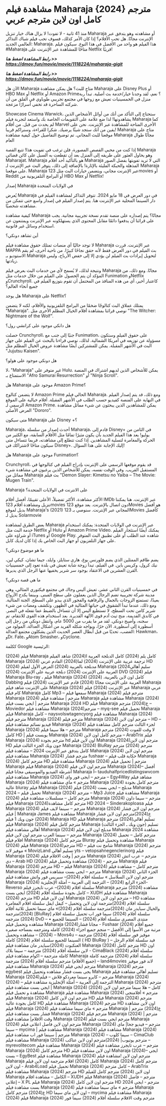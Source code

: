 # مشاهدة فيلم Maharaja {2024} مترجم كامل اون لاين مترجم عربي

منذ 41 ثانية - لا تفوت! لا يزال هناك خيار تنزيل Maharaja أو مشاهدته وهو يتدفق عبر الإنترنت مجانًا. هل تحب الأفلام؟ إذا كان الأمر كذلك، فسوف تحب فيلم شباك التذاكر العالمي الجديد: Maharaja. هذا الفيلم هو واحد من الأفضل في هذا النوع. سيكون فيلم #Maharaja متاحًا للمشاهدة عبر الإنترنت على Netflix قريبًا!

<p><b><I>رابط المشاهدة اضغط هنا >> <a href="https://dmov.fun/movie/movie/1118224/maharaja-gigit" rel="nofollow">https://dmov.fun/movie/movie/1118224/maharaja-gigit</a></I></b></p>

<p><b><I>رابط المشاهدة اضغط هنا >> <a href="https://dmov.fun/movie/movie/1118224/maharaja-gigit" rel="nofollow">https://dmov.fun/movie/movie/1118224/maharaja-gigit</a></I></b></p>

الآن هل Maharaja متاح للبث؟ هل يمكن مشاهدة Maharaja على Disney Plus أو HBO Max أو Netflix أو Amazon Prime؟ نعم، لقد وجدنا خيار/خدمة بث أصلية. تبدأ ربة منزل في الخمسينيات تعيش مع زوجها في مجتمع تجريبي طوباوي في القلق من أن شركته الساحرة قد تخفي أسرارًا مزعجة.

Showcase Cinema Warwick، ستحتاج إلى التأكد من أنك من أوائل الأشخاص الذين يشاهدونها! لذا ضع علامة على التقويمات الخاصة بك واستعد لتجربة فيلم Maharaja كما لم يحدث من قبل. من أفلام Marvel الأخرى المتاحة للمشاهدة عبر الإنترنت. نحن على يقين من أنك ستجد شيئًا يرضيك. شكرا للقراءة، وسنراكم قريبا! Maharaja متاح على موقعنا للبث المجاني. تم توضيح التفاصيل حول كيفية مشاهدة Maharaja مجانًا طوال العام

إذا كنت من محبي القصص المصورة، فلن ترغب في تفويت هذا! تتبع القصة Maharaja وهو يحاول العثور على طريقه إلى المنزل بعد أن تقطعت به السبل على كائن فضائي Maharajat. Maharaja هو بالتأكيد أحد أفلام Maharaja التي لا تريد تفويتها بفضل الصور المذهلة والحبكة المليئة بالإثارة! بالإضافة إلى ذلك، يتوفر البث عبر الإنترنت لـ Maharaja على موقعنا. Maharaja عبر الإنترنت مجاني، ويتضمن خيارات البث مثل 123movies أو Reddit أو البرامج التلفزيونية من HBO Max أو Netflix!

إصدار Maharaja في الولايات المتحدة

يُعرض Maharaja في دور العرض في 18 مايو 2024. تتوفر التذاكر لمشاهدة الفيلم في دار السينما المحلية عبر الإنترنت هنا. يتم إصدار الفيلم في إصدار واسع حتى تتمكن من مشاهدته شخصيًا.

كيفية مشاهدة Maharaja مجانًا؟ يتم إصداره على منصة تقدم نسخة تجريبية مجانية. يجب على قرائنا أن يدفعوا دائمًا مقابل المحتوى الذي يستهلكونه عبر الإنترنت ويمتنعون عن استخدام وسائل غير قانونية.

أين تشاهد دونكي؟

لا توجد حاليًا أي منصات تمتلك حقوق مشاهدة فيلم Maharaja عبر الإنترنت. قررت MAPPA بث الفيلم في دور العرض فقط لأنه حقق نجاحًا كبيرًا. من ناحية أخرى، لم يقم الاستوديو بـ Maharaja لتحويل إيرادات بث الفيلم لن يؤدي إلا إلى خفض الأرباح، وليس زيادتها.

ونتيجة لذلك، لا يُسمح لأي من خدمات البث بعرض فيلم Maharaja مجانًا. ومع ذلك، من المؤكد أن يتم الحصول على الفيلم من خلال خدمات مثل Funimation وNetflix وCrunchyroll. كاعتبار أخير، أي من هذه المنافذ من المحتمل أن تقوم بتوزيع الفيلم في جميع أنحاء العالم؟

هل يوجد Maharaja على Netflix؟

يمتلك عملاق البث كتالوجًا ضخمًا من البرامج التلفزيونية والأفلام، لكنه لا يتضمن "Maharaja". نوصي قرائنا بمشاهدة أفلام الخيال المظلم الأخرى مثل "The Witcher: Nightmare of the Wolf".

هل دانكي موجود على كرانشي رول؟

حصلت Crunchyroll، جنبًا إلى جنب مع Funimation، على حقوق الفيلم وستكون مسؤولة عن توزيعه في أمريكا الشمالية. لذلك، نوصي قراءنا بالبحث عن الفيلم على جهاز البث في الأشهر المقبلة. يمكن للمشتركين أيضًا مشاهدة عروض الخيال المظلم مثل "Jujutsu Kaisen".

هل دونكي موجود على هولو؟

لا، "Maharaja" غير متوفر على Hulu. يمكن للأشخاص الذين لديهم اشتراك في المنصة الاستمتاع بـ "Afro Samurai Resurrection" أو "Ninja Scroll".

هل Maharaja موجود على Amazon Prime؟

لا يتضمن كتالوج Amazon Prime الحالي فيلم Maharaja. ومع ذلك، قد يتم إصدار الفيلم في النهاية على المنصة كفيديو حسب الطلب في الأشهر المقبلة. أفلام خيالية على الموقع الرسمي لـ Amazon Prime. يمكن للمشاهدين الذين يبحثون عن شيء مماثل مشاهدة العرض الأصلي "Dororo".

متى سيكون Maharaja على Disney +؟

Maharaja، أحدث إصدار من سلسلة Maharaja، قادم إلى Disney+ في الثامن من يوليو! يعد هذا الفيلم الجديد بأن يكون مثيرًا تمامًا مثل الأفلام السابقة، مع الكثير من الحركة والمغامرة لتسلية المشاهدين. إذا كنت تتطلع إلى مشاهدته، فربما تتساءل متى سيكون متاحًا لاشتراكك في Disney+. إليك الإجابة على هذا السؤال!

هل Maharaja موجود على Funimation؟

Crunchyroll، قد يقوم موقعها الرسمي على الإنترنت بإدراج الفيلم في كتالوجها في المستقبل القريب. وفي الوقت نفسه، يمكن للأشخاص الذين يرغبون في مشاهدة شيء مماثل من Maharaja بث فيلم "Demon Slayer: Kimetsu no Yaiba – The Movie: Mugen Train".

Maharaja على الانترنت في الولايات المتحدة؟

الأكثر مشاهدة، الأكثر تفضيلاً، الأعلى تقييمًا، أفضل أفلام IMDb عبر الإنترنت. هنا يمكننا تنزيل ومشاهدة أفلام 123movies دون اتصال بالإنترنت. يعد موقع 123Movies هو أفضل بديل لموقع Maharaja's (2021) المجاني عبر الإنترنت. سنوصي بـ 123Movies كأفضل بديل لـ Solarmovie

بعض الطرق لمشاهدة Maharaja عبر الإنترنت في الولايات المتحدة: يمكنك استخدام خدمة البث مثل Netflix أو Hulu أو Amazon Prime Video. يمكنك أيضًا استئجار الفيلم أو شراؤه على iTunes أو Google Play. شاهده عند الطلب أو على تطبيق البث المتوفر على جهاز التلفزيون أو جهاز البث الخاص بك إذا كان لديك كابل.

ما هو موضوع دونكي؟

يضم طاقم الممثلين الذي يضم فلورنس بوغ، هاري ستايلز، وايلد، جيما تشان، كيكي لين، نيك كرول، وكريس باين. في الفيلم، تبدأ زوجة شابة تعيش في بلدة تعود إلى خمسينيات القرن العشرين في الاعتقاد بوجود سر شرير يخفيها عنها الرجل الذي يديرها.

ما هي قصة دونكي؟

في خمسينيات القرن الثاني عشر، تعيش أليس وجاك في مجتمع فيكتوري المثالي، وهي مدينة شركة تجريبية تضم الرجال الذين يعملون على سطح المبنى. وبينما يكدح الأزواج بعيدًا، تستمتع الزوجات بالجمال والرفاهية والفجور الذي يبدو على السطح. الجنة المثالية. ومع ذلك، عندما تبدأ الشقوق في حياتها المثالية في الظهور، وتكشف ومضات من شيء شرير كامن تحت السطح، لا تستطيع أليس إلا أن تتساءل بالضبط عما تفعله في النصر. في كاندق القديمة، منح تيث آدم قوى الآلهة القديرة. بعد استخدام هذه القوى للانتقام، تم سجنه، وأصبح دونكي. لقد مر ما يقرب من 5000 عام، وانتقل دونكي من رجل إلى أسطورة إلى أسطورة. الآن حرًا، ويواجه شكله الفريد من أشكال العدالة، المولود من الغضب، تحديًا من قبل أبطال العصر الحديث الذين يشكلون مجتمع العدالة: Hawkman، وDr. Fate، وAtom Smasher، وCyclone.

ككلمة Google الرئيسية:

(2024) فيلم Maharaja كامل
يلم (2024)  كامل الدبلجة العربية
ا(2024) شاهد الفيلم Maharaja 
(2024) ترجمة عربية على الإنترنت 
(2024)
لما(2024)   القادم  عربي HD
(2024) مدبلجة بالعربية 
(2024) العرض الأول لفيلم Maharaja 
سليم أهالي2024)  العربية على الإنترنت 
(2024)  دبلجة عربية على الإنترنت 
(2024)  DVD
(2024)  فيلم Maharaja Blu-ray ،
فيلم Maharaja (2024) كامل اون لاين بالعربية،
(2024) Dabbing العربية على الإنترنت مجانًا
(2024)  قادم عبر الإنترنت 
(2024) فيلم Maharaja على الإنترنت
شاهد فيلم Maharaja (2024) عبر الإنترنت 
(2024) فيلم Maharaja عربي كام 
فيلم Maharaja كامل Mp3 – سمعها
فيلم Maharaja (2024) مترجم
فيلم Maharaja (2024) مترجم | مشاهدة فيلم Maharaja
مشاهدة فيلم Maharaja (2024) مترجم | ايجي بست
فيلم Maharaja 2024 HD
فيلم Maharaja ع(2024) مترجم – Moviedor
مشاهدة فيلم Maharaja (2024)مترجم – myq-see
تحميل فيلم Maharaja فيلم Maharaja كامل – naysvolswtagencyorg
مشاهدة فيلم Maharaja (2024) مترجم
فيلم Maharaja (2024) مترجم
فيلم Maharaja (2024) مترجم اون لاين – HD – فيديو نسائم
مشاهدة فيلم Maharaja (2024) لجزء الثالث مترجم كامل
مشاهدة فيلم Maharaja (2024) مترجم – هلا سيما
فيلم Maharaja لا وقت للموت (2024) مترجم كامل HD | يوبست
فيلم Maharaja (2024) مترجم كامل اون لاين – ArabTrix
فيلم Maharaja (2024) مترجم بجودة hd اون لاين
فيلم Maharaja (2024)مترجم اون لاين HD جون ويك الجزء الثالث
فيلم Maharaja (2024) BluRay مترجم
(2024) مترجم كامل يتدفق عبر الإنترنت 2024 – مشاهدة
فيلم Maharaja (2024) مترجم اون لاين
مشاهدة فيلم Maharaja (2024) مترجم فشار fushaar – حكاية قلب
فيلم Maharaja (2024) مترجم كامل HD
مشاهدة فيلم Maharaja (2024) مترجم | تحميل فيلم Maharaja
فيلم Maharaja (2024) مترجم اون لاين
فيلم Maharaja (2024)– أفضل أشرطة الفيديو والموسيقى مجانا
فيلم Maharaja أ– tauduhalfpricedlistingswvcom
مشاهدة فيلم Maharaja (2024) مترجم – ايجى فور واى – Egy4Way
مشاهد فيلم Maharaja (2024) مترجم » ماي
مشاهدة فيلم Maharaja (2024) مترجم كامل بجودة عالية bluray
فيلم Maharaja (2024) مدبلج – ايجي بست
(2024) فيلم Maharaja 2024 – تحميل
فيلم Maharaja (2024) مترجم – Mp3 Juice
مشاهدة فيلم Maharaja (2024) مترجم كامل – مسلسلات
مشاهدة فيلم Maharaja (2024) مترجم – سيما داون
فيلم Maharaja (2024)مترجم كامل مشاهدة HD 2024 – Sinderakoploasa
فيلم Maharaja (2024) مترجم – سينما لايف
فيلم Maharaja (2024) مترجم اون لاين فشار | فيلم Maharaja James
مشاهدة فيلم Maharaja ع(2024)مترجم اون لاين فشار
(2024) جون ويك 1 فيلم Maharaja HD
فيلم Maharaja تسليم أهالي(2024) مترجم
فيلم Maharaja (2024) مترجم كامل
فيلم Maharaja (جون ويك ـ الجزء الثالث) تسليم أهالي
مشاهدة فيلم Maharaja (2024) مدبلج اون لاين
فيلم Maharaja 2024 مشاهدة مترجم – سينما العرب
مترجم اون لاين فيلم Maharaja (2024) مترجم كامل – تحميل افلام
فيلم Maharaja (2024) مترجم كامل Bluray
مشاهدة وتحميل فيلم Maharaja (2024)
فيلم Maharaja (2024)مترجم HD – شامخ نت
فيلم Maharaja (2024) مترجم » موفيز لاند MovizLand
تسليم أهالي  yts – vetopsahnegenclerinorg
فيلم Maharaja (2024) مترجم | وقت الافلام
فيلم Maharaja (2024) مترجم – عرب اتش دي – Arab HD
(2024) مترجم - (2024) مشاهدة وتحميل فيلم Maharaja
فيلم Maharaja (2024) مترجم HD –
فيلم Maharaja (2024) مترجم كامل – مشاهدة فيلم Maharaja (2024) مترجم – ايجي بست
مشاهدة فيلم Maharaja (2024) الجزء الثاني مترجم اون لاين
السلاسل » سلسلة افلام (2024)– سيريس فور واتش
مشاهدة فيلم Maharaja (2024) الجزء الرابع
(2024) – الترجمة إلى العربية – أمثلة الإنجليزية- Reverso
سلسلة افلام (2024)– عرب تايجرز
فيلم Maharaja مشاهده (2024) مترجم كامل بجودة
سلسلة أفلام (2024) ايجي بست – XUDH
مشاهدة فيلم Maharaja (2024) مترجم HD اون لاين
فيلم Maharaja (2024) مترجم اون لاين – HD 
مشاهدة سلسلة افلام (2024)مترجمة اون لاين وتحميل – كيفل ايفل
سلسلة افلام المغامرة والخيال سبايدر مان (2024)مترجمة 
سلسلة أفلام (2024)» ماي سيما
تحميل ثلاثية أفلام (2024)مترجمة [BluRay]
سلسلة أفلام (2024) سيما فور اب
تحميل سلسلة افلام (2024) مترجمه DvD – منتدى المصري
سلسلة أفلام (2024) – السينما للجميع
• مشاهده وتحميل فيلم Maharaja (2024)مجانا فشار - Fushaar
جميع أفلام (2024) مرتبة من الأسوأ إلى الأفضل – منجم
جميع اجزاء (2024) كامله ومترجمه بمساحه صغيره
(2024) – مشاهده وتحميل – Movs4u موفيز فور
سلسلة أفلام (2024) مترجمة – السينما للجميع
سلسلة افلام (2024) كاملة ( HD BluRay ) – فيد
سلسلة أفلام الرجل العنكبوت (2024)سبايدر مان
مشاهدة فيلم Maharaja (2024) مترجم كامل HD اون لاين
سلسلة أفلام (2024) مترجمة – سيما بلاك - CimaBlack
سلسلة أفلام (2024) كاملة مترجمة – اكوام
مشاهدة فيلم Maharaja سلسلة أفلام (2024) مترجمة كاملة (جميع الأفلام) مترجم
سلسلة أفلام (2024) مترجمة – land4movies لاند فور موفيز
مشاهدة فيلم Maharaja (2024) مترجم ايجي
فيلم Maharaja (2024) مترجم egybest يجى بست فشار
مشاهده وتحميل فيلم Maharaja تسليم أهالي
مشاهدة فيلم Maharaja (2024)مترجم – كايرو سينما
معردكو قلاش – فيلم Maharaja (2024) (2024) – الترجمة إلى العربية – أمثلة الإنجليزية
مشاهدة فيلم Maharaja (2024) مترجم | ايجي بست
مشاهدة فيلم Maharaja (2024) كامل – هلا سيما
مترجم اون لاين (2024) مشاهدة و تحميل فيلم Maharaja
 مشاهدة فيلم Maharaja (2024) مترجم » أفلامنجى
فيلم Maharaja (2024) مترجم اون لاين كامل HD
فيلم Maharaja (2024) مترجم كامل بجودة عالية HD
مشاهدة فيلم Maharaja (2024) مترجم HD اون لاين
مشاهدة فيلم Maharaja (2024) مترجم » ماي سيما
مشاهدة فيلم Maharaja ع(2024) مترجم | فشار بست
مشاهدة فيلم Maharaja (2024) مترجم
فيلم Maharaja (2024) مترجم | وقت الافلام|
مشاهدة فيلم Maharaja (2024) مترجم ايجي بست
فيلم Maharaja (2024) مترجم اون لاين فاصل اعلاني
فيلم Maharaja (2024) مترجم – فيديو جحا|
ماي سيما – mycima | مشاهدة فيلم Maharaja (2024)
مشاهدة فيلم Maharaja (2024) مترجم | سينما فور اب
مشاهدة فيلم Maharaja (2024) – سيما كلوب – CimaClub
مشاهدة فيلم Maharaja (2024) مترجم يوتيوب|
(2024)مترجم اون لاين عناكب – myrevolitecom
مشاهدة فيلم Maharaja (2024) مترجم – عرب تايجرز
مشاهدة فيلم Maharaja (2024) مترجم كامل HD اون لاين
مشاهدة فيلم Maharaja (2024)– ايجي بست – EgyBest
مشاهدة فيلم Maharaja (2024) مترجم اون لاين
!مشاهدة فيلم Maharaja كامل (2024) افلام مترجمة اون لاين
فيلم Maharaja (2024) مترجم كامل اون لاين - Arab4Load
تحميل فيلم Maharaja (2024) كامل مترجم – ArabTrix
مشاهدة فيلم Maharaja (2024) مترجم HD اون لاين
(2024) مترجم كامل للفيلم Maharaja الكامل – مشاهدة افلام
– XUDH
فيلم Maharaja (2024) مترجم – فاصل إعلاني – X PL
فيلم Maharaja (2024) مترجم اون لاين كامل HD 2024 مترجم - ايجي بست
مشاهدة فيلم Maharaja (2024) مترجم » ماي سيما
مشاهدة فيلم Maharaja ع(2024) مترجم كامل HD اون لاين
ماي سيما – mycima مشاهدة فيلم Maharaja (2024)
فيلم Maharaja (2024) مترجم وقت الافلام
سلسلة أفلام (2024) سيما فور
